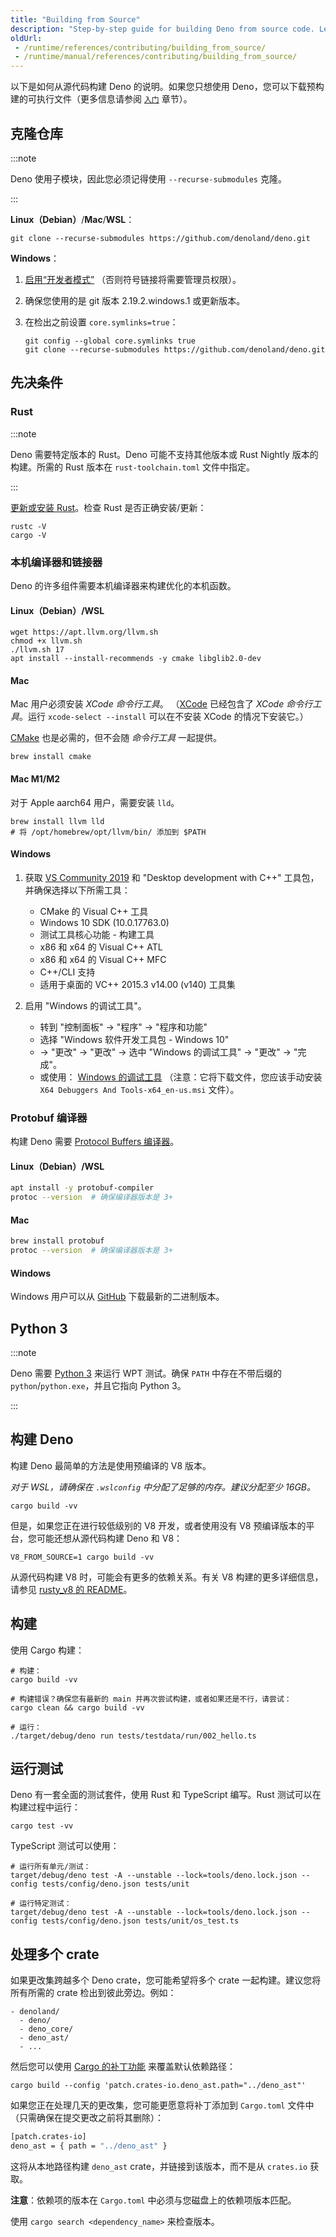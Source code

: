 ```yaml
---
title: "Building from Source"
description: "Step-by-step guide for building Deno from source code. Learn how to set up your development environment and compile Deno for your target platform."
oldUrl:
 - /runtime/references/contributing/building_from_source/
 - /runtime/manual/references/contributing/building_from_source/
---
```


以下是如何从源代码构建 Deno 的说明。如果您只想使用 Deno，您可以下载预构建的可执行文件（更多信息请参阅
[`入门`]( /runtime/getting_started/installation/) 章节）。

## 克隆仓库

:::note

Deno 使用子模块，因此您必须记得使用 `--recurse-submodules` 克隆。

:::

**Linux（Debian）**/**Mac**/**WSL**：

```shell
git clone --recurse-submodules https://github.com/denoland/deno.git
```

**Windows**：

1. [启用“开发者模式”](https://www.google.com/search?q=windows+enable+developer+mode)
   （否则符号链接将需要管理员权限）。
2. 确保您使用的是 git 版本 2.19.2.windows.1 或更新版本。
3. 在检出之前设置 `core.symlinks=true`：

   ```shell
   git config --global core.symlinks true
   git clone --recurse-submodules https://github.com/denoland/deno.git
   ```

## 先决条件

### Rust

:::note

Deno 需要特定版本的 Rust。Deno 可能不支持其他版本或 Rust Nightly 版本的构建。所需的 Rust 版本在 `rust-toolchain.toml` 文件中指定。

:::

[更新或安装 Rust](https://www.rust-lang.org/tools/install)。检查 Rust 是否正确安装/更新：

```console
rustc -V
cargo -V
```

### 本机编译器和链接器

Deno 的许多组件需要本机编译器来构建优化的本机函数。

#### Linux（Debian）/WSL

```shell
wget https://apt.llvm.org/llvm.sh
chmod +x llvm.sh
./llvm.sh 17
apt install --install-recommends -y cmake libglib2.0-dev
```

#### Mac

Mac 用户必须安装 _XCode 命令行工具_。
（[XCode](https://developer.apple.com/xcode/) 已经包含了 _XCode 命令行工具_。运行 `xcode-select --install` 可以在不安装 XCode 的情况下安装它。）

[CMake](https://cmake.org/) 也是必需的，但不会随 _命令行工具_ 一起提供。

```console
brew install cmake
```

#### Mac M1/M2

对于 Apple aarch64 用户，需要安装 `lld`。

```console
brew install llvm lld
# 将 /opt/homebrew/opt/llvm/bin/ 添加到 $PATH
```

#### Windows

1. 获取 [VS Community 2019](https://www.visualstudio.com/downloads/) 和 "Desktop development with C++" 工具包，并确保选择以下所需工具：

   - CMake 的 Visual C++ 工具
   - Windows 10 SDK (10.0.17763.0)
   - 测试工具核心功能 - 构建工具
   - x86 和 x64 的 Visual C++ ATL
   - x86 和 x64 的 Visual C++ MFC
   - C++/CLI 支持
   - 适用于桌面的 VC++ 2015.3 v14.00 (v140) 工具集

2. 启用 "Windows 的调试工具"。
   - 转到 "控制面板" → "程序" → "程序和功能"
   - 选择 "Windows 软件开发工具包 - Windows 10"
   - → "更改" → "更改" → 选中 "Windows 的调试工具" → "更改" → "完成"。
   - 或使用：
     [Windows 的调试工具](https://docs.microsoft.com/en-us/windows-hardware/drivers/debugger/)
     （注意：它将下载文件，您应该手动安装 `X64 Debuggers And Tools-x64_en-us.msi` 文件）。

### Protobuf 编译器

构建 Deno 需要 [Protocol Buffers 编译器](https://grpc.io/docs/protoc-installation/)。

#### Linux（Debian）/WSL

```sh
apt install -y protobuf-compiler
protoc --version  # 确保编译器版本是 3+
```

#### Mac

```sh
brew install protobuf
protoc --version  # 确保编译器版本是 3+
```

#### Windows

Windows 用户可以从 [GitHub](https://github.com/protocolbuffers/protobuf/releases/latest) 下载最新的二进制版本。

## Python 3

:::note

Deno 需要 [Python 3](https://www.python.org/downloads) 来运行 WPT 测试。确保 `PATH` 中存在不带后缀的 `python`/`python.exe`，并且它指向 Python 3。

:::

## 构建 Deno

构建 Deno 最简单的方法是使用预编译的 V8 版本。

_对于 WSL，请确保在 `.wslconfig` 中分配了足够的内存。建议分配至少 16GB。_

```console
cargo build -vv
```

但是，如果您正在进行较低级别的 V8 开发，或者使用没有 V8 预编译版本的平台，您可能还想从源代码构建 Deno 和 V8：

```console
V8_FROM_SOURCE=1 cargo build -vv
```

从源代码构建 V8 时，可能会有更多的依赖关系。有关 V8 构建的更多详细信息，请参见 [rusty_v8 的 README](https://github.com/denoland/rusty_v8)。

## 构建

使用 Cargo 构建：

```shell
# 构建：
cargo build -vv

# 构建错误？确保您有最新的 main 并再次尝试构建，或者如果还是不行，请尝试：
cargo clean && cargo build -vv

# 运行：
./target/debug/deno run tests/testdata/run/002_hello.ts
```

## 运行测试

Deno 有一套全面的测试套件，使用 Rust 和 TypeScript 编写。Rust 测试可以在构建过程中运行：

```shell
cargo test -vv
```

TypeScript 测试可以使用：

```shell
# 运行所有单元/测试：
target/debug/deno test -A --unstable --lock=tools/deno.lock.json --config tests/config/deno.json tests/unit

# 运行特定测试：
target/debug/deno test -A --unstable --lock=tools/deno.lock.json --config tests/config/deno.json tests/unit/os_test.ts
```

## 处理多个 crate

如果更改集跨越多个 Deno crate，您可能希望将多个 crate 一起构建。建议您将所有所需的 crate 检出到彼此旁边。例如：

```shell
- denoland/
  - deno/
  - deno_core/
  - deno_ast/
  - ...
```

然后您可以使用 [Cargo 的补丁功能](https://doc.rust-lang.org/cargo/reference/overriding-dependencies.html) 来覆盖默认依赖路径：

```shell
cargo build --config 'patch.crates-io.deno_ast.path="../deno_ast"'
```

如果您正在处理几天的更改集，您可能更愿意将补丁添加到 `Cargo.toml` 文件中（只需确保在提交更改之前将其删除）：

```sh
[patch.crates-io]
deno_ast = { path = "../deno_ast" }
```

这将从本地路径构建 `deno_ast` crate，并链接到该版本，而不是从 `crates.io` 获取。

**注意**：依赖项的版本在 `Cargo.toml` 中必须与您磁盘上的依赖项版本匹配。

使用 `cargo search <dependency_name>` 来检查版本。
